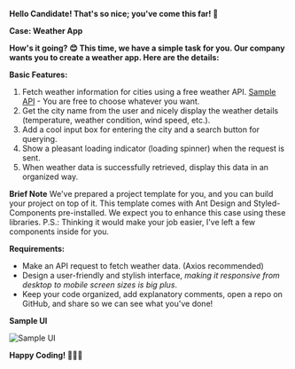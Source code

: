 **Hello Candidate! That's so nice; you've come this far! 🚀**

**Case: Weather App**

**How's it going? 😊 This time, we have a simple task for you. Our company wants you to create a weather app. Here are the details:**

**Basic Features:**

1. Fetch weather information for cities using a free weather API. [Sample API](https://openweathermap.org/current) - You are free to choose whatever you want.
2. Get the city name from the user and nicely display the weather details (temperature, weather condition, wind speed, etc.).
3. Add a cool input box for entering the city and a search button for querying.
4. Show a pleasant loading indicator (loading spinner) when the request is sent.
5. When weather data is successfully retrieved, display this data in an organized way.

**Brief Note**
We've prepared a project template for you, and you can build your project on top of it. This template comes with Ant Design and Styled-Components pre-installed. We expect you to enhance this case using these libraries. P.S.: Thinking it would make your job easier, I've left a few components inside for you.

**Requirements:**

- Make an API request to fetch weather data. (Axios recommended)
- Design a user-friendly and stylish interface, _making it responsive from desktop to mobile screen sizes is big plus_.
- Keep your code organized, add explanatory comments, open a repo on GitHub, and share so we can see what you've done!

**Sample UI**

![Sample UI](https://ratiosim-bucket.s3.eu-west-1.amazonaws.com/sample-weather-dashboard.png)

**Happy Coding! 🚀👩‍💻**
